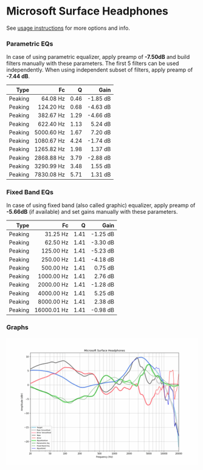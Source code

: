 # Microsoft Surface Headphones
See [usage instructions](https://github.com/jaakkopasanen/AutoEq#usage) for more options and info.

### Parametric EQs
In case of using parametric equalizer, apply preamp of **-7.50dB** and build filters manually
with these parameters. The first 5 filters can be used independently.
When using independent subset of filters, apply preamp of **-7.44 dB**.

| Type    | Fc         |    Q | Gain     |
|--------:|-----------:|-----:|---------:|
| Peaking | 64.08 Hz   | 0.46 | -1.85 dB |
| Peaking | 124.20 Hz  | 0.68 | -4.63 dB |
| Peaking | 382.67 Hz  | 1.29 | -4.66 dB |
| Peaking | 622.40 Hz  | 1.13 | 5.24 dB  |
| Peaking | 5000.60 Hz | 1.67 | 7.20 dB  |
| Peaking | 1080.67 Hz | 4.24 | -1.74 dB |
| Peaking | 1265.82 Hz | 1.98 | 1.37 dB  |
| Peaking | 2868.88 Hz | 3.79 | -2.88 dB |
| Peaking | 3290.99 Hz | 3.48 | 1.55 dB  |
| Peaking | 7830.08 Hz | 5.71 | 1.31 dB  |

### Fixed Band EQs
In case of using fixed band (also called graphic) equalizer, apply preamp of **-5.66dB**
(if available) and set gains manually with these parameters.

| Type    | Fc          |    Q | Gain     |
|--------:|------------:|-----:|---------:|
| Peaking | 31.25 Hz    | 1.41 | -1.25 dB |
| Peaking | 62.50 Hz    | 1.41 | -3.30 dB |
| Peaking | 125.00 Hz   | 1.41 | -5.23 dB |
| Peaking | 250.00 Hz   | 1.41 | -4.18 dB |
| Peaking | 500.00 Hz   | 1.41 | 0.75 dB  |
| Peaking | 1000.00 Hz  | 1.41 | 2.76 dB  |
| Peaking | 2000.00 Hz  | 1.41 | -1.28 dB |
| Peaking | 4000.00 Hz  | 1.41 | 5.25 dB  |
| Peaking | 8000.00 Hz  | 1.41 | 2.38 dB  |
| Peaking | 16000.01 Hz | 1.41 | -0.98 dB |

### Graphs
![](./Microsoft%20Surface%20Headphones.png)